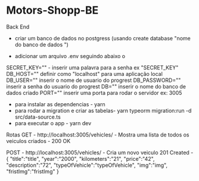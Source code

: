 # Motors-Shopp-BE
Back End

- criar um banco de dados no postgress (usando create database "nome do banco de dados ")

- adicionar um arquivo .env seguindo abaixo o
 
SECRET_KEY="" - inserir uma palavra para a senha ex "SECRET_KEY"
DB_HOST="" definir como "localhost" para uma aplicação local 
DB_USER="" inserir o nome de usuario do progrest
DB_PASSWORD="" inserir a senha do usuario do progrest
DB="" inserir o nome do banco de dados criado
PORT="" inserir uma porta para rodar o servidor ex: 3005

- para instalar as dependencias - yarn
- para rodar a migration e criar as tabelas- yarn typeorm migration:run -d src/data-source.ts
- para executar o app - yarn dev

Rotas
GET - http://localhost:3005/vehicles/  - Mostra uma lista de todos os veiculos criados - 200 OK

POST - http://localhost:3005/vehicles/  - Cria um novo veiculo 201 Created - 
{
	"title":"title",
	"year":"2000",
	"kilometers":"21",
	"price":"42",
	"description":"72",
	"typeOfVehicle":"typeOfVehicle",
	"img":"img",
	"fristImg":"fristImg"
}
